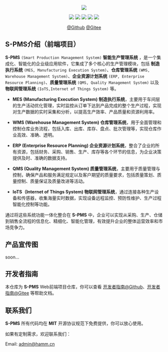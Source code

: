 <p align="center">
<img src="https://cdn.hamm.cn/svg/spms/logo.svg"/>
</p>

<p align="center">
  <img src="https://svg.hamm.cn?key=Core&value=AirPower4T"/>
  <img src="https://svg.hamm.cn?key=Lang&value=TypeScript&bg=green"/>
  <img src="https://svg.hamm.cn?key=Base&value=Vue3"/>
  <img src="https://svg.hamm.cn?key=Build&value=Vite"/>
  <img src="https://svg.hamm.cn?key=UI&value=ElementPlus"/>
</p>
<p align="center">
<a href="https://github.com/s-pms/SPMS-Web">@Github</a> <a href="https://gitee.com/s-pms/SPMS-Web">@Gitee</a>
</p>

## S-PMS介绍（前端项目）

**S-PMS** `(Smart Production Management System)` **智能生产管理系统** ，是一个集成化、智能化的企业级应用软件，它集成了多个核心的生产管理模块，包括 **制造执行系统** `(MES, Manufacturing Execution System)`、**仓库管理系统** `(WMS, Warehouse Management System)`、**企业资源计划系统** `(ERP, Enterprise Resource Planning)`、**质量管理系统** `(QMS, Quality Management System)` 以及 **物联网管理系统** `(IoTS,Internet of Things System)` 等。

- **MES (Manufacturing Execution System) 制造执行系统**，主要用于车间层的生产活动优化管理，实时监控从订单下达到产品完成的整个生产过程，实现对生产数据的实时采集和分析，以提高生产效率、产品质量和资源利用率。

- **WMS (Warehouse Management System) 仓库管理系统**，用于全面管理和控制仓库业务流程，包括入库、出库、库存、盘点、批次管理等，实现仓库作业高效、准确、透明。

- **ERP (Enterprise Resource Planning) 企业资源计划系统**，整合了企业的所有资源，包括财务、采购、销售、生产、库存等各个环节的信息，为企业决策提供及时、准确的数据支持。

- **QMS (Quality Management System) 质量管理系统**，主要用于质量管理与控制，确保产品和服务满足规定以及客户期望的质量要求，包括质量策划、质量控制、质量保证及质量改进等活动。

- **IoTS（Internet of Things System) 物联网管理系统**，通过连接各种生产设备和传感器，收集海量实时数据，实现设备远程监控、预防性维护、生产过程智能化控制等功能。

通过将这些系统功能一体化整合在 **S-PMS** 中，企业可以实现从采购、生产、仓储到销售全流程的信息化、精细化、智能化管理，有效提升企业的整体运营效率和市场竞争力。

## 产品宣传图

soon...

## 开发者指南

本仓库为 **S-PMS** Web前端项目仓库，你可以查看 [开发者指南@Github](https://github.com/s-pms/SPMS-Docs)、[开发者指南@Gitee](https://gitee.com/s-pms/SPMS-Docs) 等帮助文档。

## 联系我们

**S-PMS** 所有代码均在 **MIT** 开源协议规范下免费提供，你可以放心使用。

如果有定制需求，欢迎联系我们：

Email: admin@hamm.cn


